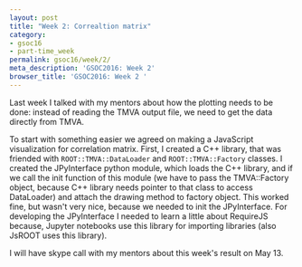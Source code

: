 ```yaml
---
layout: post
title: "Week 2: Correaltion matrix"
category:
- gsoc16
- part-time_week
permalink: gsoc16/week/2/
meta_description: 'GSOC2016: Week 2'
browser_title: 'GSOC2016: Week 2 '
---
```



Last week I talked with my mentors about how the plotting needs to be done: instead of reading the TMVA output file, we need
to get the data directly from TMVA.

 To start with something easier we agreed on making a JavaScript visualization for correlation matrix.
First, I created a C++ library, that was friended with `ROOT::TMVA::DataLoader` and `ROOT::TMVA::Factory` classes. I created the JPyInterface python module, which loads the C++ library, and if we call the init function of this module (we have to pass the TMVA::Factory object, because C++ library needs pointer to that class to access DataLoader) and attach the drawing method to factory object. This worked fine, but wasn't very nice,
because we needed to init the JPyInterface. For developing the JPyInterface I needed to learn a little about RequireJS because,
Jupyter notebooks use this library for importing libraries (also JsROOT uses this library).

I will have skype call with my mentors about this week's result on May 13.
